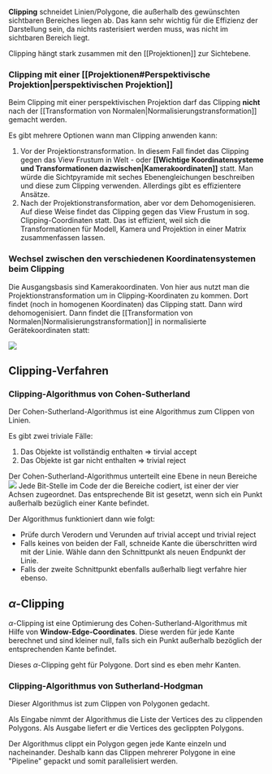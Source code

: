 **Clipping** schneidet Linien/Polygone, die außerhalb des gewünschten sichtbaren Bereiches liegen ab. Das kann sehr wichtig für die Effizienz der Darstellung sein, da nichts rasterisiert werden muss, was nicht im sichtbaren Bereich liegt.

Clipping hängt stark zusammen mit den [[Projektionen]] zur Sichtebene.

### Clipping mit einer [[Projektionen#Perspektivische Projektion|perspektivischen Projektion]] 

Beim Clipping mit einer perspektivischen Projektion darf das Clipping **nicht** nach der [[Transformation von Normalen|Normalisierungstransformation]] gemacht werden.

Es gibt mehrere Optionen wann man Clipping anwenden kann:

1. Vor der Projektionstransformation.
   In diesem Fall findet das Clipping gegen das View Frustum in Welt - oder **[[Wichtige Koordinatensysteme und Transformationen dazwischen|Kamerakoordinaten]]** statt. Man würde die Sichtpyramide mit seches Ebenengleichungen beschreiben und diese zum Clipping verwenden. 
   Allerdings gibt es effizientere Ansätze.
2. Nach der Projektionstransformation, aber vor dem Dehomogenisieren.
   Auf diese Weise findet das Clipping gegen das View Frustum in sog. Clipping-Coordinaten statt.
   Das ist effizient, weil sich die Transformationen für Modell, Kamera und Projektion in einer Matrix zusammenfassen lassen.

### Wechsel zwischen den verschiedenen Koordinatensystemen beim Clipping

Die Ausgangsbasis sind Kamerakoordinaten.
Von hier aus nutzt man die Projektionstransformation um in Clipping-Koordinaten zu kommen.
Dort findet (noch in homogenen Koordinaten) das Clipping statt. Dann wird dehomogenisiert. 
Dann findet die [[Transformation von Normalen|Normalisierungstransformation]] in normalisierte Gerätekoordinaten statt:

![](clipping_coordinate_systems.png)


## Clipping-Verfahren

### Clipping-Algorithmus von Cohen-Sutherland

Der Cohen-Sutherland-Algorithmus ist eine Algorithmus zum Clippen von Linien.

Es gibt zwei triviale Fälle:
1. Das Objekte ist vollständig enthalten => tirvial accept
2. Das Objekte ist gar nicht enthalten => trivial reject

Der Cohen-Sutherland-Algorithmus unterteilt eine Ebene in neun Bereiche
![](cohen_sutherland_separation.png)
Jede Bit-Stelle im Code der die Bereiche codiert, ist einer der vier Achsen zugeordnet.
Das entsprechende Bit ist gesetzt, wenn sich ein Punkt außerhalb bezüglich einer Kante befindet.

Der Algorithmus funktioniert dann wie folgt:
- Prüfe durch Verodern und Verunden auf trivial accept und trivial reject
- Falls keines von beiden der Fall, schneide Kante die überschritten wird mit der Linie. Wähle dann den Schnittpunkt als neuen Endpunkt der Linie.
- Falls der zweite Schnittpunkt ebenfalls außerhalb liegt verfahre hier ebenso.

## $\alpha$-Clipping

$\alpha$-Clipping ist eine Optimierung des Cohen-Sutherland-Algorithmus mit Hilfe von **Window-Edge-Coordinates**. Diese werden für jede Kante berechnet und sind kleiner null, falls sich ein Punkt außerhalb bezöglich der entsprechenden Kante befindet. 

Dieses $\alpha$-Clipping geht für Polygone. Dort sind es eben mehr Kanten.


### Clipping-Algorithmus von Sutherland-Hodgman

Dieser Algorithmus ist zum Clippen von Polygonen gedacht.

Als Eingabe nimmt der Algorithmus die Liste der Vertices des zu clippenden Polygons.
Als Ausgabe liefert er die Vertices des geclippten Polygons.

Der Algorithmus clippt ein Polygon gegen jede Kante einzeln und nacheinander. Deshalb kann das Clippen mehrerer Polygone in eine "Pipeline" gepackt und somit parallelisiert werden.
